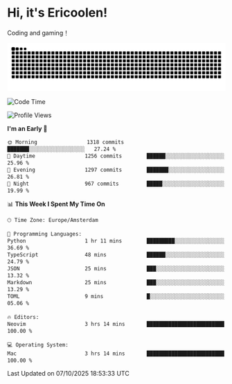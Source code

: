 # Hi, it's Ericoolen!
Coding and gaming！

<picture>
  <source media="(prefers-color-scheme: dark)" srcset="https://raw.githubusercontent.com/Eric-Song-Nop/Eric-Song-Nop/output/github-contribution-grid-snake-dark.svg">
  <source media="(prefers-color-scheme: light)" srcset="https://raw.githubusercontent.com/Eric-Song-Nop/Eric-Song-Nop/output/github-contribution-grid-snake.svg">
  <img alt="github contribution grid snake animation" src="https://raw.githubusercontent.com/Eric-Song-Nop/Eric-Song-Nop/output/github-contribution-grid-snake.svg">
</picture>

<!--START_SECTION:waka-->
![Code Time](http://img.shields.io/badge/Code%20Time-1%2C933%20hrs%2042%20mins-blue)

![Profile Views](http://img.shields.io/badge/Profile%20Views-4-blue)

**I'm an Early 🐤** 

```text
🌞 Morning                1318 commits        ███████░░░░░░░░░░░░░░░░░░   27.24 % 
🌆 Daytime                1256 commits        ██████░░░░░░░░░░░░░░░░░░░   25.96 % 
🌃 Evening                1297 commits        ███████░░░░░░░░░░░░░░░░░░   26.81 % 
🌙 Night                  967 commits         █████░░░░░░░░░░░░░░░░░░░░   19.99 % 
```


📊 **This Week I Spent My Time On** 

```text
🕑︎ Time Zone: Europe/Amsterdam

💬 Programming Languages: 
Python                   1 hr 11 mins        █████████░░░░░░░░░░░░░░░░   36.69 % 
TypeScript               48 mins             ██████░░░░░░░░░░░░░░░░░░░   24.79 % 
JSON                     25 mins             ███░░░░░░░░░░░░░░░░░░░░░░   13.32 % 
Markdown                 25 mins             ███░░░░░░░░░░░░░░░░░░░░░░   13.29 % 
TOML                     9 mins              █░░░░░░░░░░░░░░░░░░░░░░░░   05.06 % 

🔥 Editors: 
Neovim                   3 hrs 14 mins       █████████████████████████   100.00 % 

💻 Operating System: 
Mac                      3 hrs 14 mins       █████████████████████████   100.00 % 
```


 Last Updated on 07/10/2025 18:53:33 UTC
<!--END_SECTION:waka-->
